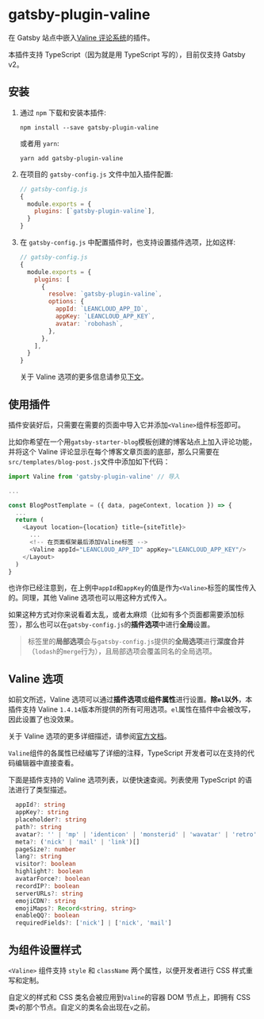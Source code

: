 # gatsby-plugin-valine

在 Gatsby 站点中嵌入[Valine 评论系统](https://valine.js.org)的插件。

本插件支持 TypeScript（因为就是用 TypeScript 写的），目前仅支持 Gatsby v2。

## 安装

1. 通过 `npm` 下载和安装本插件:

   ```shell
   npm install --save gatsby-plugin-valine
   ```

   或者用 `yarn`:

   ```shell
   yarn add gatsby-plugin-valine
   ```

2. 在项目的 `gatsby-config.js` 文件中加入插件配置:

   ```js
   // gatsby-config.js
   {
     module.exports = {
       plugins: [`gatsby-plugin-valine`],
     }
   }
   ```

3. 在 `gatsby-config.js` 中配置插件时，也支持设置插件选项，比如这样:

   ```js
   // gatsby-config.js
   {
     module.exports = {
       plugins: [
         {
           resolve: `gatsby-plugin-valine`,
           options: {
             appId: `LEANCLOUD_APP_ID`,
             appKey: `LEANCLOUD_APP_KEY`,
             avatar: `robohash`,
           },
         },
       ],
     }
   }
   ```

   关于 Valine 选项的更多信息请参见[下文](#valine选项)。

## 使用插件

插件安装好后，只需要在需要的页面中导入它并添加`<Valine>`组件标签即可。

比如你希望在一个用`gatsby-starter-blog`模板创建的博客站点上加入评论功能，并将这个 Valine 评论显示在每个博客文章页面的底部，那么只需要在`src/templates/blog-post.js`文件中添加如下代码：

```js
import Valine from 'gatsby-plugin-valine' // 导入

...

const BlogPostTemplate = ({ data, pageContext, location }) => {
  ...
  return (
    <Layout location={location} title={siteTitle}>
      ...
      <!-- 在页面框架最后添加Valine标签 -->
      <Valine appId="LEANCLOUD_APP_ID" appKey="LEANCLOUD_APP_KEY"/>
    </Layout>
  )
}
```

也许你已经注意到，在上例中`appId`和`appKey`的值是作为`<Valine>`标签的属性传入的。同理，其他 Valine 选项也可以用这种方式传入。

如果这种方式对你来说看着太乱，或者太麻烦（比如有多个页面都需要添加标签），那么也可以在`gatsby-config.js`的**插件选项**中进行**全局**设置。

> 标签里的**局部选项**会与`gatsby-config.js`提供的**全局选项**进行**深度合并**（`lodash`的`merge`行为），且局部选项会覆盖同名的全局选项。

## Valine 选项

如前文所述，Valine 选项可以通过**插件选项**或**组件属性**进行设置。**除`el`以外**，本插件支持 Valine `1.4.14`版本所提供的所有可用选项。`el`属性在插件中会被改写，因此设置了也没效果。

关于 Valine 选项的更多详细描述，请参阅[官方文档](https://valine.js.org/configuration.html)。

`Valine`组件的各属性已经编写了详细的注释，TypeScript 开发者可以在支持的代码编辑器中直接查看。

下面是插件支持的 Valine 选项列表，以便快速查阅。列表使用 TypeScript 的语法进行了类型描述。

```ts
  appId?: string
  appKey?: string
  placeholder?: string
  path?: string
  avatar?: '' | 'mp' | 'identicon' | 'monsterid' | 'wavatar' | 'retro' | 'robohash' | 'hide'
  meta?: ('nick' | 'mail' | 'link')[]
  pageSize?: number
  lang?: string
  visitor?: boolean
  highlight?: boolean
  avatarForce?: boolean
  recordIP?: boolean
  serverURLs?: string
  emojiCDN?: string
  emojiMaps?: Record<string, string>
  enableQQ?: boolean
  requiredFields?: ['nick'] | ['nick', 'mail']
```

## 为组件设置样式

`<Valine>` 组件支持 `style` 和 `className` 两个属性，以便开发者进行 CSS 样式重写和定制。

自定义的样式和 CSS 类名会被应用到`Valine`的容器 DOM 节点上，即拥有 CSS 类`v`的那个节点。自定义的类名会出现在`v`之前。
